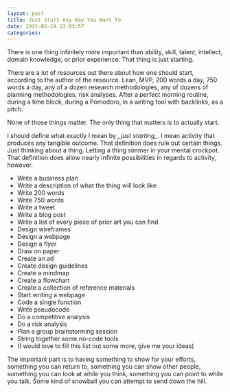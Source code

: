 ```yaml
---
layout: post
title: Just Start Any Way You Want To
date: 2021-02-18 13:03:57
categories:
---
```


There is one thing infinitely more important than ability, skill, talent, intellect, domain knowledge, or prior experience. That thing is just starting.

There are a lot of resources out there about how one should start, according to the author of the resource. Lean, MVP, 200 words a day, 750 words a day, any of a dozen research methodologies, any of dozens of planning methodologies, risk analyses. After a perfect morning routine, during a time block, during a Pomodoro, in a writing tool with backlinks, as a pitch.

None of those things matter. The only thing that matters is to actually start.

I should define what exactly I mean by _\_just starting\__. I mean activity that produces any tangible outcome. That definition does rule out certain things. Just thinking about a thing. Letting a thing simmer in your mental crockpot. That definition does allow nearly infinite possibilities in regards to activity, however.

- Write a business plan
- Write a description of what the thing will look like
- Write 200 words
- Write 750 words
- Write a tweet
- Write a blog post
- Write a list of every piece of prior art you can find
- Design wireframes
- Design a webpage
- Design a flyer
- Draw on paper
- Create an ad
- Create design guidelines
- Create a mindmap
- Create a flowchart
- Create a collection of reference materials
- Start writing a webpage
- Code a single function
- Write pseudocode
- Do a competitive analysis
- Do a risk analysis
- Plan a group brainstorming session
- String together some no-code tools
- (I would love to fill this list out some more, give me your ideas)

The important part is to having something to show for your efforts, something you can return to, something you can show other people, something you can look at while you think, something you can point to while you talk. Some kind of snowball you can attempt to send down the hill.
